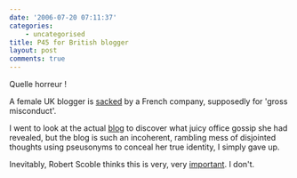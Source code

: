 ```yaml
---
date: '2006-07-20 07:11:37'
categories:
    - uncategorised
title: P45 for British blogger
layout: post
comments: true
---
```

Quelle horreur !

A female UK blogger is
[sacked](http://news.bbc.co.uk/1/hi/world/europe/5196228.stm) by a
French company, supposedly for 'gross misconduct'.

I went to look at the actual
[blog](http://www.petiteanglaise.com.nyud.net:8080/) to discover what
juicy office gossip she had revealed, but the blog is such an
incoherent, rambling mess of disjointed thoughts using pseusonyms to
conceal her true identity, I simply gave up.

Inevitably, Robert Scoble thinks this is very, very
[important](http://scobleizer.wordpress.com/2006/07/19/french-blogger-sacked/).
I don't.
